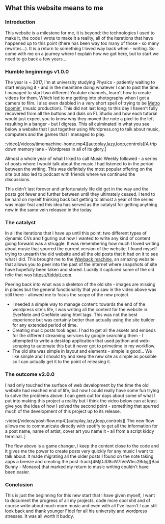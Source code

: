 ## What this website means to me

### Introduction

This website is a milestone for me, it is beyond: the technologies I used to make it, the code
I wrote to make it a reality, all of the iterations that have happened up to this point (there
has been way too many of those - so many rewrites...). It is
a return to something I loved way back when - writing. So come with me on a journey where I
explain how we got here, but to start we need to go back a few years...

### Humble beginnings v1.0.0
The year is ~ 2017, I'm at university studying Physics - patiently waiting to start enjoying it -
and in the meantime doing whatever I can to past the time. I managed to start two
different Youtube channels, learn't how to create videos for them. Which led to me getting into
photography when I got a camera to film. I also even dabbled in a very short spell of
trying to be [Metro boomin'](https://en.wikipedia.org/wiki/Metro_Boomin) (music production).
This did not last long; to this day I haven't fully recovered from all the buttons and dials
on FL Studio and how each tutorial would just expect you to know why they moved the note a pixel
to the left resulting in a banger - but I digress. This all culminated in what you see
below a website that I put together using Wordpress.org to talk about music, computers and the
games that I managed to play.

:video[/videos/timemachine-home.mp4][autoplay,lazy,loop,controls][A trip down memory lane - Wordpress in all of its glory.]

Almost a whole year of what I liked to call Music Weekly followed - a series of posts where
I would talk about the music I had listened to in the period between the writing. This was definitely
the most popular offering on the site but also led to podcast with friends where we continued the discussions.

This didn't last forever and unfortunately life did get in the way and the posts got fewer and
further between until they ultimately ceased. I tend to be hard on myself thinking back but getting
to almost a year of the series was major feat and this idea has served as the catalyst for getting anything new in
the same vein released in the today.

### The catalyst
In all the iterations that I have up until this point: two different types of dynamic CVs and figuring out
how I wanted to write any kind of content going forward was a struggle. It was remembering how much I loved writing about
music that spurred the current version of the website. I found myself trying to unearth the old website
and all the old posts that it had on it to see what I did. This brought me to the [Wayback machine](https://web.archive.org/),
an amazing website that allows you to peer into the past of the internet where snapshots of site
have hopefully been taken and stored. Luckily it captured some of the old relic that was https://fiddytt.com.

Peering back into what was a skeleton of the old site - images are missing in places but the general
functionality that you saw in the video above was still there - allowed me to focus the scope of
the new project.

* I needed a simple way to manage content: towards the end of the wordpress site's life, I was writing
all the content for the website in EverNote and OneNote using html tags. This was not the best experience
but was certainly better than actually using the site builder for any extended period of time.
* Creating music posts took ages: I had to get all the assets and embeds for the different streaming
services by google searching them - I attempted to write a desktop application that used python and
web-scraping to automate this but it never got to primetime in my workflow.
* The old site was simple in layout and elements - simple is good... We like simple and I should try and
keep the new site as simple as possible so I can actually get it to the point of releasing it.

### The outcome v2.0.0
I had only touched the surface of web development by the time the old website had reached end of life, but now I could really
have some fun trying to solve the problems above. I can geek out for days about some of
what I put into making this project a reality but I think the video below can at least give you the idea of how
I solved the second point - something that spurred much of the development of this project up to its
release.

:video[/videos/post-flow.mp4][autoplay,lazy,loop,controls][
	The new flow allows me to communicate directly with spotify to get all the information
	for a post name, name of artist, cover art you name it - all from a script kiddy
	terminal.
]

The flow above is a game changer, I keep the content close to the code and it gives me the power
to create posts very quickly for any music I want to talk about. It made migrating all the older
posts I found on the note taking apps a breeze and creating the post :track[4MjDJD8cW7iVeWInc2Bdyj][Bad Bunny - Monaco]
that marked my return to music writing couldn't have been easier.

### Conclusion
This is just the beginning for this new start that I have given myself, I want to document the
progress of all my projects, code more cool shit and of course write about much more music and even
with all I've learn't I can still look back and thank younger Fidel for all his university and wordpress stresses.
It was all worth it buddy.

